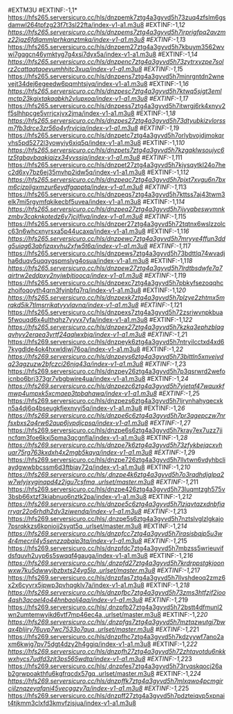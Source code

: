 #EXTM3U
#EXTINF:-1,1*
https://hfs265.serversicuro.cc/hls/dnzpemk7ztg4a3gyvd5h73zuq4zfslm6gsdamwl264tpfzg23f7t3sl22fta/index-v1-a1.m3u8
#EXTINF:-1,1*2
https://hfs265.serversicuro.cc/hls/dnzpems7ztg4a3gyvd5h7irprigfpq2avzmz22jqz6fdlqmmlprhkanztmkq/index-v1-a1.m3u8
#EXTINF:-1,1*3
https://hfs265.serversicuro.cc/hls/dnzpem27ztg4a3gyvd5h7kbuym3562wvwi7gqgcn46ymktyg7g4xsi7dyx5a/index-v1-a1.m3u8
#EXTINF:-1,1*4
https://hfs265.serversicuro.cc/hls/dnzpenc7ztg4a3gyvd5h73zytrxvzpe7solrz2cattaqtqoevumhhjtc3xua/index-v1-a1.m3u8
#EXTINF:-1,1*5
https://hfs265.serversicuro.cc/hls/dnzpens7ztg4a3gyvd5h7mjnrgntdn2wnevejt34dej6egeedw6pqmhtsjyq/index-v1-a1.m3u8
#EXTINF:-1,1*6
https://hfs265.serversicuro.cc/hls/dnzpesc7ztg4a3gyvd5h7ktwq5sjgt3emlmctp23kgjxtakaabkh2vlupxoa/index-v1-a1.m3u8
#EXTINF:-1,1*7
https://hfs265.serversicuro.cc/hls/dnzpess7ztg4a3gyvd5h7itwrgj6rk4xnyv2f5slhhpcge5vrrjcxjvx2jma/index-v1-a1.m3u8
#EXTINF:-1,1*8
https://hfs265.serversicuro.cc/hls/dnzpes27ztg4a3gyvd5h73dtyubkizvlorssm7fb3drce3zr56o4vfrvjcia/index-v1-a1.m3u8
#EXTINF:-1,1*9
https://hfs265.serversicuro.cc/hls/dnzpetc7ztg4a3gyvd5h7orlybvojdjmokqrvhs5pd5272l3yowyiy6xiq5q/index-v1-a1.m3u8
#EXTINF:-1,1*10
https://hfs265.serversicuro.cc/hls/dnzpets7ztg4a3gyvd5h7kzgqklwsoujyc6tz5tgbqvbaakjqjzx34yvssjq/index-v1-a1.m3u8
#EXTINF:-1,1*11
https://hfs265.serversicuro.cc/hls/dnzpet27ztg4a3gyvd5h7kjysqytkl24o7hec2d6xy7bz6ej35mvhp2idw5q/index-v1-a1.m3u8
#EXTINF:-1,1*12
https://hfs265.serversicuro.cc/hls/dnzpeqc7ztg4a3gyvd5h7pjxt7xvgu6n7bxm6cjzpligxmzur6eydfgapptq/index-v1-a1.m3u8
#EXTINF:-1,1*13
https://hfs265.serversicuro.cc/hls/dnzpeqs7ztg4a3gyvd5h7kttss7aj43twm3elk7mi5rgymfqkikecbf5uvea/index-v1-a1.m3u8
#EXTINF:-1,1*14
https://hfs265.serversicuro.cc/hls/dnzpeq27ztg4a3gyvd5h7ijvyabeswvmnkzmbv3caknkotedz6y7jcilfiva/index-v1-a1.m3u8
#EXTINF:-1,1*15
https://hfs265.serversicuro.cc/hls/dnzper27ztg4a3gyvd5h72tqtnx6wslzzolcc63n6whcxnyrsxa5p44ucaxq/index-v1-a1.m3u8
#EXTINF:-1,1*16
https://hfs265.serversicuro.cc/hls/dnzpewc7ztg4a3gyvd5h7mryye4ffun3ddg5uiag63abfizqxvhu2xfw5t6a/index-v1-a1.m3u8
#EXTINF:-1,1*17
https://hfs265.serversicuro.cc/hls/dnzpews7ztg4a3gyvd5h73bdttlq74wvadjha6duqv5uqqygspmslvg4osua/index-v1-a1.m3u8
#EXTINF:-1,1*18
https://hfs265.serversicuro.cc/hls/dnzpew27ztg4a3gyvd5h7lrdtbsdwfe7q7airtrw2eddpxy2nyiwbjtioocq/index-v1-a1.m3u8
#EXTINF:-1,1*19
https://hfs265.serversicuro.cc/hls/dnzpexc7ztg4a3gyvd5h7pbkyfsezoqqhczhoifoqoyth4qrn3fyinbfq7rq/index-v1-a1.m3u8
#EXTINF:-1,1*20
https://hfs265.serversicuro.cc/hls/dnzpexk7ztg4a3gyvd5h7plzye2zhtmx5mrqkd5ik7tlmsrrikatvyvlavna/index-v1-a1.m3u8
#EXTINF:-1,1*21
https://hfs265.serversicuro.cc/hls/dnzpexs7ztg4a3gyvd5h72zsriwvnpkbua5fwouqd6x4ulthqhz7yyvx7yfa/index-v1-a1.m3u8
#EXTINF:-1,1*22
https://hfs265.serversicuro.cc/hls/dnzpex27ztg4a3gyvd5h7kzkq3ephzblqgqvhyv2erqea3yrtf24aqlwxbjq/index-v1-a1.m3u8
#EXTINF:-1,2*1
https://hfs269.serversicuro.cc/hls/dnzpeyk6ztg4a3gyvd5h7ntryilcctxd4xd67kygdlde4ok4hxwldjwj76oa/index-v1-a1.m3u8
#EXTINF:-1,2*2
https://hfs269.serversicuro.cc/hls/dnzpeys6ztg4a3gyvd5h73bittln5xnvejvdq23qgzuzw2bfczci26njq43a/index-v1-a1.m3u8
#EXTINF:-1,2*3
https://hfs269.serversicuro.cc/hls/dnzpey26ztg4a3gyvd5h7p3qsrwrd2wefoicnbo6brj373gr7vbgbwire4ua/index-v1-a1.m3u8
#EXTINF:-1,2*4
https://hfs269.serversicuro.cc/hls/dnzpezc6ztg4a3gyvd5h7yjetqf47wauxkfmwp4umpxk5xcmaep3tpbahawq/index-v1-a1.m3u8
#EXTINF:-1,2*5
https://hfs269.serversicuro.cc/hls/dnzpezs6ztg4a3gyvd5h7ljrynhahyqecxkn5a4dj6q4bseugkfjexnvyi5q/index-v1-a1.m3u8
#EXTINF:-1,2*6
https://hfs269.serversicuro.cc/hls/dnzpe6c6ztg4a3gyvd5h7pr3qgepczw7nrfsxbxs2q4rw62aup6jvpdjcpsa/index-v1-a1.m3u8
#EXTINF:-1,2*7
https://hfs269.serversicuro.cc/hls/dnzpe6s6ztg4a3gyvd5h7kray7ex7uzz7jincfqm3foe6kxj5pma3qcgnfla/index-v1-a1.m3u8
#EXTINF:-1,2*8
https://hfs269.serversicuro.cc/hls/dnzpe7k6ztg4a3gyvd5h73zfykbejqcxvhuar75rg763kxdxh4x2mgb5kqyq/index-v1-a1.m3u8
#EXTINF:-1,2*9
https://hfs269.serversicuro.cc/hls/dnzpe726ztg4a3gyvd5h7llvtwn6vdyhbcliaydgwwbbcssm6d3ftbiay72q/index-v1-a1.m3u8
#EXTINF:-1,2*10
https://hfs269.serversicuro.cc/hls/,dnzpe4k6ztg4a3gyvd5h7o3rqdhdjglpa2w7wlyjxyginapd4z2jgu7csfma,.urlset/master.m3u8
#EXTINF:-1,2*11
https://hfs269.serversicuro.cc/hls/dnzpe426ztg4a3gyvd5h73luqmtzgh575v3bsb66xtzf3kiabnuo6nztk2pa/index-v1-a1.m3u8
#EXTINF:-1,2*12
https://hfs269.serversicuro.cc/hls/dnzpe5c6ztg4a3gyvd5h7lzjqvtazxdnbfiarryar22o6rhdh2dv3ziwendq/index-v1-a1.m3u8
#EXTINF:-1,2*13
https://hfs269.serversicuro.cc/hls/,dnzpe5s6ztg4a3gyvd5h7nztslvglzlgkajo7psrqkkzs6kpniojj2syqt5q,.urlset/master.m3u8
#EXTINF:-1,2*14
https://hfs269.serversicuro.cc/hls/dnzpfcc7ztg4a3gyvd5h7irasisbqjp5u3w4r4mecril4y5senzzqbaip3ta/index-v1-a1.m3u8
#EXTINF:-1,2*15
https://hfs269.serversicuro.cc/hls/dnzpfdc7ztg4a3gyvd5h7mbzss5wrieuvifdsfquvh2uyp6s5swqqf4gauga/index-v1-a1.m3u8
#EXTINF:-1,2*16
https://hfs269.serversicuro.cc/hls/,dnzpfd27ztg4a3gyvd5h7krdrppstgkjoonwxw7ku5dwwyjbzbxts24vg5la,.urlset/master.m3u8
#EXTINF:-1,2*17
https://hfs269.serversicuro.cc/hls/dnzpfas7ztg4a3gyvd5h7llvshdeoq2zmz6x2x6cyvrx5jpwp3pvhqgklv7a/index-v1-a1.m3u8
#EXTINF:-1,2*18
https://hfs269.serversicuro.cc/hls/dnzpfbc7ztg4a3gyvd5h73zms3htfzjf2ioo4qsh3acael4o44hnbaolj4aa/index-v1-a1.m3u8
#EXTINF:-1,2*19
https://hfs269.serversicuro.cc/hls/,dnzpfb27ztg4a3gyvd5h72bstt4dfmunl2wn2umtemwyikd6vtf7mp46ec4a,.urlset/master.m3u8
#EXTINF:-1,2*20
https://hfs269.serversicuro.cc/hls/,dnzpfgs7ztg4a3gyvd5h7mztqzwutgj7bwqx4bljiry76uvp7wc7533o7quq,.urlset/master.m3u8
#EXTINF:-1,2*21
https://hfs269.serversicuro.cc/hls/dnzpfhc7ztg4a3gyvd5h7kdzyywf7ano2axm6kwjg7pv75dgt4dzy2h4ggiq/index-v1-a1.m3u8
#EXTINF:-1,2*22
https://hfs269.serversicuro.cc/hls/dnzpfh27ztg4a3gyvd5h72zhtavotdu6nkkwxhycs7udfd3zjt3ps565wdta/index-v1-a1.m3u8
#EXTINF:-1,2*23
https://hfs269.serversicuro.cc/hls/,dnzpfes7ztg4a3gyvd5h73rvqskqocj26ab2grwpoakthfu6kgfrqcdx57gq,.urlset/master.m3u8
#EXTINF:-1,2*24
https://hfs269.serversicuro.cc/hls/dnzpffk7ztg4a3gyvd5h7mlxqwo4pcmgircijlznqzeyqfqni45vecggzy7a/index-v1-a1.m3u8
#EXTINF:-1,2*25
https://hfs269.serversicuro.cc/hls/dnzpff27ztg4a3gyvd5h7pdzteiqvp5xpnait4tjkmm3clxfd3kmvfzjsjua/index-v1-a1.m3u8
